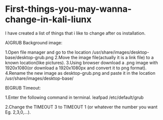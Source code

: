 # First-things-you-may-wanna-change-in-kali-liunx
I have created a list of things that i like to change after os installation.

A)GRUB Background image:
  
  1.Open file manager and go to the location /usr/share/images/desktop-base/desktop-grub.png
  2.Move the image file(actually it is a link file) to a known location(like pictures).
  3.Using browser download a .png image with 1920x1080(or download a 1920x1080px and convert it to png format).
  4.Rename the new image as desktop-grub.png and paste it in the location /usr/share/images/desktop-base/
  
B)GRUB Timeout:
  
  1.Enter the following command in terminal.
      leafpad /etc/default/grub 
   
  2.Change the TIMEOUT 3 to TIMEOUT 1 (or whatever the number you want Eg. 2,3,0,...).
  
